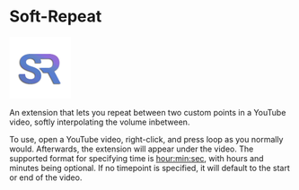 # Soft-Repeat

![Logo](media/Soft%20Repeat%20Logo.png)

An extension that lets you repeat between two custom points in a YouTube video, softly interpolating the volume inbetween.

To use, open a YouTube video, right-click, and press loop as you normally would. Afterwards, the extension will appear under the video.
The supported format for specifying time is <hour:min:sec>, with hours and minutes being optional. If no timepoint is specified, it will default to the start or end of the video.
